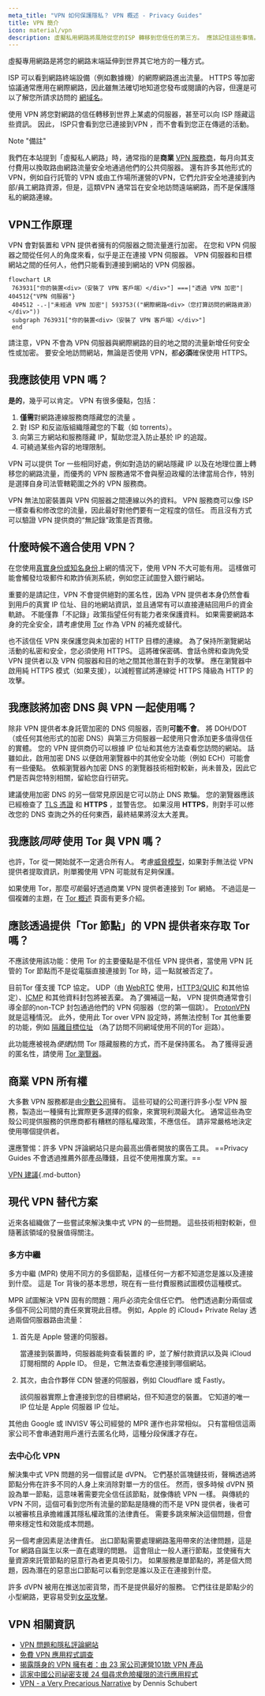 ```yaml
---
meta_title: "VPN 如何保護隱私？ VPN 概述 - Privacy Guides"
title: VPN 簡介
icon: material/vpn
description: 虛擬私用網路將風險從您的ISP 轉移到您信任的第三方。 應該記住這些事情。
---
```


虛擬專用網路是將您的網路末端延伸到世界其它地方的一種方式。

ISP 可以看到網路終端設備（例如數據機）的網際網路進出流量。 HTTPS 等加密協議通常應用在網際網路，因此雖無法確切地知道您發布或閱讀的內容，但還是可以了解您所請求訪問的 [網域名](../advanced/dns-overview.md#why-shouldnt-i-use-encrypted-dns)。

使用 VPN 將您對網路的信任轉移到世界上某處的伺服器，甚至可以向 ISP 隱藏這些資訊。 因此， ISP只會看到您已連接到VPN ，而不會看到您正在傳遞的活動。

<div class="admonition note" markdown>
<p class="admonition-title">Note "備註"</p>

我們在本站提到「虛擬私人網路」時，通常指的是**商業** [VPN 服務商](../vpn.md)，每月向其支付費用以換取路由網路流量安全地通過他們的公共伺服器。 還有許多其他形式的VPN，例如自行託管的 VPN 或由工作場所運營的VPN，它們允許安全地連接到內部/員工網路資源，但是，這類VPN 通常旨在安全地訪問遠端網路，而不是保護隱私的網路連線。

</div>

## VPN工作原理

VPN 會對裝置和 VPN 提供者擁有的伺服器之間流量進行加密。 在您和 VPN 伺服器之間從任何人的角度來看，似乎是正在連接 VPN 伺服器。 VPN 伺服器和目標網站之間的任何人，他們只能看到連接到網站的 VPN 伺服器。

``` mermaid
flowchart LR
 763931["你的裝置<div>（安裝了 VPN 客戶端）</div>"] ===|"透過 VPN 加密"| 404512{"VPN 伺服器"}
 404512 -.-|"未經過 VPN 加密"| 593753(("網際網路<div>（您打算訪問的網路資源）</div>"))
 subgraph 763931["你的裝置<div>（安裝了 VPN 客戶端）</div>"]
 end
```

請注意，VPN 不會為 VPN 伺服器與網際網路的目的地之間的流量新增任何安全性或加密。 要安全地訪問網站，無論是否使用 VPN，都**必須**確保使用 HTTPS。

## 我應該使用 VPN 嗎？

**是的**，幾乎可以肯定。 VPN 有很多優點，包括：

1. **僅需**對網路連線服務商隱藏您的流量 。
1. 對 ISP 和反盜版組織隱藏您的下載（如 torrents）。
1. 向第三方網站和服務隱藏 IP，幫助您混入防止基於 IP 的追蹤。
1. 可繞過某些內容的地理限制。

VPN 可以提供 Tor 一些相同好處，例如對造訪的網站隱藏 IP 以及在地理位置上轉移您的網路流量，而優秀的 VPN 服務通常不會與壓迫政權的法律當局合作，特別是選擇自身司法管轄範圍之外的 VPN 服務商。

VPN 無法加密裝置與 VPN 伺服器之間連線以外的資料。 VPN 服務商可以像 ISP 一樣查看和修改您的流量，因此最好對他們要有一定程度的信任。 而且沒有方式可以驗證 VPN 提供商的“無記錄”政策是否貫徹。

## 什麼時候不適合使用 VPN？

在您使用[真實身份或知名身份](common-misconceptions.md#complicated-is-better)上網的情況下，使用 VPN 不大可能有用。 這樣做可能會觸發垃圾郵件和欺詐偵測系統，例如您正試圖登入銀行網站。

重要的是請記住，VPN 不會提供絕對的匿名性，因為 VPN 提供者本身仍然會看到用戶的真實 IP 位址、目的地網站資訊，並且通常有可以直接連結回用戶的資金軌跡。 不能僅靠「不記錄」政策指望任何有能力者來保護資料。 如果需要網路本身的完全安全，請考慮使用 [Tor](../advanced/tor-overview.md) 作為 VPN 的補充或替代。

也不該信任 VPN 來保護您與未加密的 HTTP 目標的連線。 為了保持所瀏覽網站活動的私密和安全，您必須使用 HTTPS。 這將確保密碼、會話令牌和查詢免受 VPN 提供者以及 VPN 伺服器和目的地之間其他潛在對手的攻擊。 應在瀏覽器中啟用純 HTTPS 模式（如果支援），以減輕嘗試將連線從 HTTPS 降級為 HTTP 的攻擊。

## 我應該將加密 DNS 與 VPN 一起使用嗎？

除非 VPN 提供者本身託管加密的 DNS 伺服器，否則**可能不會**。 將 DOH/DOT（或任何其他形式的加密 DNS）與第三方伺服器一起使用只會添加更多值得信任的實體。 您的 VPN 提供商仍可以根據 IP 位址和其他方法查看您訪問的網站。 話雖如此，啟用加密 DNS 以便啟用瀏覽器中的其他安全功能（例如 ECH）可能會有一些優點。 依賴瀏覽器內加密 DNS 的瀏覽器技術相對較新，尚未普及，因此它們是否與您特別相關，留給您自行研究。

建議使用加密 DNS 的另一個常見原因是它可以防止 DNS 欺騙。 您的瀏覽器應該已經檢查了 [TLS 憑證](https://en.wikipedia.org/wiki/Transport_Layer_Security#Digital_certificates) 和 **HTTPS** ，並警告您。 如果沒用 **HTTPS**，則對手可以修改您的 DNS 查詢之外的任何東西，最終結果將沒太大差異。

## 我應該*同時* 使用 Tor 與 VPN 嗎？

也許，Tor 從一開始就不一定適合所有人。 考慮[威脅模型](threat-modeling.md)，如果對手無法從 VPN 提供者提取資訊，則單獨使用 VPN 可能就有足夠保護。

如果使用 Tor，那麼*可能*最好透過商業 VPN 提供者連接到 Tor 網絡。 不過這是一個複雜的主題，在 [Tor 概述](../advanced/tor-overview.md) 頁面有更多介紹。

## 應該透過提供「Tor 節點」的 VPN 提供者來存取 Tor 嗎？

不應該使用該功能：使用 Tor 的主要優點是不信任 VPN 提供者，當使用 VPN 託管的 Tor 節點而不是從電腦直接連接到 Tor 時，這一點就被否定了。

目前Tor 僅支援 TCP 協定。 UDP（由 [WebRTC](https://en.wikipedia.org/wiki/WebRTC) 使用，[HTTP3/QUIC](https://en.wikipedia.org/wiki/HTTP/3) 和其他協定）、[ICMP](https://en.wikipedia.org/wiki/Internet_Control_Message_Protocol) 和其他資料封包將被丟棄。 為了彌補這一點， VPN 提供商通常會引導全部的non-TCP 封包通過他們的 VPN 伺服器（您的第一個跳）。 [ProtonVPN](https://protonvpn.com/support/tor-vpn) 就是這種情況。 此外，使用此 Tor over VPN 設定時，將無法控制 Tor 其他重要的功能，例如 [隔離目標位址](https://whonix.org/wiki/Stream_Isolation) （為了訪問不同網域使用不同的Tor 迴路）。

此功能應被視為*便捷*訪問 Tor 隱藏服務的方式，而不是保持匿名。 為了獲得妥適的匿名性，請使用 [Tor 瀏覽器](../tor.md)。

## 商業 VPN 所有權

大多數 VPN 服務都是由[少數公司](https://vpnpro.com/blog/hidden-vpn-owners-unveiled-97-vpns-23-companies)擁有。 這些可疑的公司運行許多小型 VPN 服務，製造出一種擁有比實際更多選擇的假象，來實現利潤最大化。 通常這些為空殼公司提供服務的供應商都有糟糕的隱私權政策，不應信任。 請非常嚴格地決定使用哪個提供者。

還應警惕：許多 VPN 評論網站只是向最高出價者開放的廣告工具。 ==Privacy Guides 不會透過推薦外部產品賺錢，且從不使用推廣方案。==

[VPN 建議](../vpn.md ""){.md-button}

## 現代 VPN 替代方案

近來各組織做了一些嘗試來解決集中式 VPN 的一些問題。 這些技術相對較新，但隨著該領域的發展值得關注。

### 多方中繼

多方中繼 (MPR) 使用不同方的多個節點，這樣任何一方都不知道您是誰以及連接到什麼。 這是 Tor 背後的基本思想，現在有一些付費服務試圖模仿這種模式。

MPR 試圖解決 VPN 固有的問題：用戶必須完全信任它們。 他們透過劃分兩個或多個不同公司間的責任來實現此目標。 例如，Apple 的 iCloud+ Private Relay 透過兩個伺服器路由流量：

1. 首先是 Apple 營運的伺服器。

    當連接到裝置時，伺服器能夠查看裝置的 IP，並了解付款資訊以及與 iCloud 訂閱相關的 Apple ID。 但是，它無法查看您連接到哪個網站。

2. 其次，由合作夥伴 CDN 營運的伺服器，例如 Cloudflare 或 Fastly。

    該伺服器實際上會連接到您的目標網站，但不知道您的裝置。 它知道的唯一 IP 位址是 Apple 伺服器 IP 位址。

其他由 Google 或 INVISV 等公司經營的 MPR 運作也非常相似。 只有當相信這兩家公司不會串通對用戶進行去匿名化時，這種分段保護才存在。

### 去中心化 VPN

解決集中式 VPN 問題的另一個嘗試是 dVPN。 它們基於區塊鏈技術，聲稱透過將節點分佈在許多不同的人身上來消除對單一方的信任。 然而，很多時候 dVPN 預設為單一節點，這意味著需要完全信任該節點，就像傳統 VPN 一樣。 與傳統的 VPN 不同，這個可看到您所有流量的節點是隨機的而不是 VPN 提供者，後者可以被審核且承擔維護其隱私權政策的法律責任。 需要多跳來解決這個問題，但會帶來穩定性和效能成本問題。

另一個考慮因素是法律責任。 出口節點需要處理網路濫用帶來的法律問題，這是 Tor 網路自誕生以來一直在處理的問題。 這會阻止一般人運行節點，並使擁有大量資源來託管節點的惡意行為者更具吸引力。 如果服務是單節點的，將是個大問題，因為潛在的惡意出口節點可以看到您是誰以及正在連接到什麼。

許多 dVPN 被用在推送加密貨幣，而不是提供最好的服務。 它們往往是節點少的小型網路，更容易受到[女巫攻擊](https://en.wikipedia.org/wiki/Sybil_attack)。

## VPN 相關資訊

- [VPN 問題和隱私評論網站](https://blog.privacyguides.org/2019/11/20/the-trouble-with-vpn-and-privacy-review-sites)
- [免費 VPN 應用程式調查](https://top10vpn.com/research/free-vpn-investigations/ownership)
- [揭露隱身的 VPN 擁有者：由 23 家公司運營101款 VPN 產品](https://vpnpro.com/blog/hidden-vpn-owners-unveiled-97-vpns-23-companies)
- [這家中國公司祕密支援 24 個尋求危險權限的流行應用程式](https://vpnpro.com/blog/chinese-company-secretly-behind-popular-apps-seeking-dangerous-permissions)
- [VPN - a Very Precarious Narrative](https://overengineer.dev/blog/2019/04/08/very-precarious-narrative.html) by Dennis Schubert
